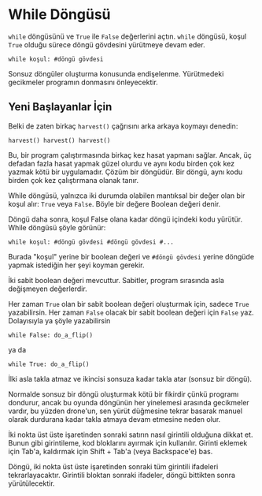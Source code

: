# While Döngüsü
`while` döngüsünü ve `True` ile `False` değerlerini açtın. `while` döngüsü, koşul `True` olduğu sürece döngü gövdesini yürütmeye devam eder.

`while koşul:
	#döngü gövdesi`

Sonsuz döngüler oluşturma konusunda endişelenme. Yürütmedeki gecikmeler programın donmasını önleyecektir.

## Yeni Başlayanlar İçin
Belki de zaten birkaç `harvest()` çağrısını arka arkaya koymayı denedin:

`harvest()
harvest()
harvest()`

Bu, bir program çalıştırmasında birkaç kez hasat yapmanı sağlar. 
Ancak, üç defadan fazla hasat yapmak güzel olurdu ve aynı kodu birden çok kez yazmak kötü bir uygulamadır. 
Çözüm bir döngüdür. 
Bir döngü, aynı kodu birden çok kez çalıştırmana olanak tanır.

While döngüsü, yalnızca iki durumda olabilen mantıksal bir değer olan bir koşul alır: `True` veya `False`. 
Böyle bir değere Boolean değeri denir.

Döngü daha sonra, koşul False olana kadar döngü içindeki kodu yürütür.
While döngüsü şöyle görünür:

`while koşul:
	#döngü gövdesi
	#döngü gövdesi
	#...`
	
Burada "koşul" yerine bir boolean değeri ve `#döngü gövdesi` yerine döngüde yapmak istediğin her şeyi koyman gerekir.

İki sabit boolean değeri mevcuttur. Sabitler, program sırasında asla değişmeyen değerlerdir.

Her zaman `True` olan bir sabit boolean değeri oluşturmak için, sadece `True` yazabilirsin. Her zaman `False` olacak bir sabit boolean değeri için `False` yaz.
Dolayısıyla ya şöyle yazabilirsin


`while False:
	do_a_flip()`

ya da

`while True:
	do_a_flip()`

İlki asla takla atmaz ve ikincisi sonsuza kadar takla atar (sonsuz bir döngü). 

Normalde sonsuz bir döngü oluşturmak kötü bir fikirdir çünkü programı dondurur, ancak bu oyunda döngünün her yinelemesi arasında gecikmeler vardır, bu yüzden drone'un, sen yürüt düğmesine tekrar basarak manuel olarak durdurana kadar takla atmaya devam etmesine neden olur.

İki nokta üst üste işaretinden sonraki satırın nasıl girintili olduğuna dikkat et. Bunun gibi girintileme, kod bloklarını ayırmak için kullanılır.
Girinti eklemek için Tab'a, kaldırmak için Shift + Tab'a (veya Backspace'e) bas.

Döngü, iki nokta üst üste işaretinden sonraki tüm girintili ifadeleri tekrarlayacaktır.
Girintili bloktan sonraki ifadeler, döngü bittikten sonra yürütülecektir.

